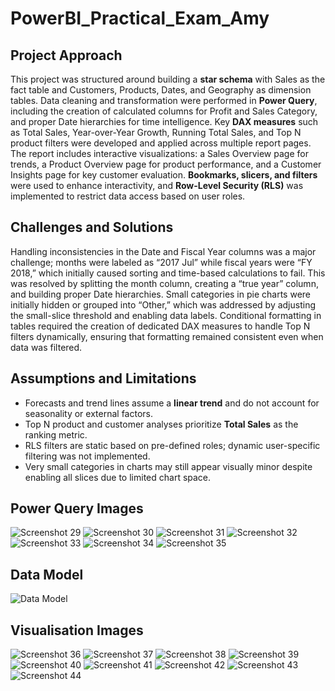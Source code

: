 # PowerBI_Practical_Exam_Amy

## Project Approach
This project was structured around building a **star schema** with Sales as the fact table and Customers, Products, Dates, and Geography as dimension tables. Data cleaning and transformation were performed in **Power Query**, including the creation of calculated columns for Profit and Sales Category, and proper Date hierarchies for time intelligence. Key **DAX measures** such as Total Sales, Year-over-Year Growth, Running Total Sales, and Top N product filters were developed and applied across multiple report pages. The report includes interactive visualizations: a Sales Overview page for trends, a Product Overview page for product performance, and a Customer Insights page for key customer evaluation. **Bookmarks, slicers, and filters** were used to enhance interactivity, and **Row-Level Security (RLS)** was implemented to restrict data access based on user roles.

## Challenges and Solutions
Handling inconsistencies in the Date and Fiscal Year columns was a major challenge; months were labeled as “2017 Jul” while fiscal years were “FY 2018,” which initially caused sorting and time-based calculations to fail. This was resolved by splitting the month column, creating a “true year” column, and building proper Date hierarchies. Small categories in pie charts were initially hidden or grouped into “Other,” which was addressed by adjusting the small-slice threshold and enabling data labels. Conditional formatting in tables required the creation of dedicated DAX measures to handle Top N filters dynamically, ensuring that formatting remained consistent even when data was filtered.

## Assumptions and Limitations
- Forecasts and trend lines assume a **linear trend** and do not account for seasonality or external factors.  
- Top N product and customer analyses prioritize **Total Sales** as the ranking metric.  
- RLS filters are static based on pre-defined roles; dynamic user-specific filtering was not implemented.  
- Very small categories in charts may still appear visually minor despite enabling all slices due to limited chart space.

## Power Query Images
![Screenshot 29](screenshots/Screenshot%20%2829%29.png)
![Screenshot 30](screenshots/Screenshot%20%2830%29.png)
![Screenshot 31](screenshots/Screenshot%20%2831%29.png)
![Screenshot 32](screenshots/Screenshot%20%2832%29.png)
![Screenshot 33](screenshots/Screenshot%20%2833%29.png)
![Screenshot 34](screenshots/Screenshot%20%2834%29.png)
![Screenshot 35](screenshots/Screenshot%20%2835%29.png)

## Data Model
![Data Model](screenshots/data%20model.png)

## Visualisation Images
![Screenshot 36](screenshots/Screenshot%20(36).png)
![Screenshot 37](screenshots/Screenshot%20(37).png)
![Screenshot 38](screenshots/Screenshot%20(38).png)
![Screenshot 39](screenshots/Screenshot%20(39).png)
![Screenshot 40](screenshots/Screenshot%20(40).png)
![Screenshot 41](screenshots/Screenshot%20(41).png)
![Screenshot 42](screenshots/Screenshot%20(42).png)
![Screenshot 43](screenshots/Screenshot%20(43).png)
![Screenshot 44](screenshots/Screenshot%20(44).png)




